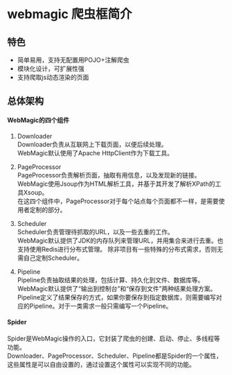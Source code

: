 # webmagic 爬虫框简介

## 特色
- 简单易用，支持无配置用POJO+注解爬虫
- 模块化设计，可扩展性强
- 支持爬取js动态渲染的页面

## 总体架构
#### WebMagic的四个组件
1. Downloader  
Downloader负责从互联网上下载页面，以便后续处理。   
WebMagic默认使用了Apache HttpClient作为下载工具。

2. PageProcessor  
PageProcessor负责解析页面，抽取有用信息，以及发现新的链接。WebMagic使用Jsoup作为HTML解析工具，并基于其开发了解析XPath的工具Xsoup。    
在这四个组件中，PageProcessor对于每个站点每个页面都不一样，是需要使用者定制的部分。

3. Scheduler  
Scheduler负责管理待抓取的URL，以及一些去重的工作。  
WebMagic默认提供了JDK的内存队列来管理URL，并用集合来进行去重。也支持使用Redis进行分布式管理。
除非项目有一些特殊的分布式需求，否则无需自己定制Scheduler。

4. Pipeline    
Pipeline负责抽取结果的处理，包括计算、持久化到文件、数据库等。  
WebMagic默认提供了“输出到控制台”和“保存到文件”两种结果处理方案。  
Pipeline定义了结果保存的方式，如果你要保存到指定数据库，则需要编写对应的Pipeline。对于一类需求一般只需编写一个Pipeline。  

#### Spider  
Spider是WebMagic操作的入口，它封装了爬虫的创建、启动、停止、多线程等功能。  
Downloader、PageProcessor、Scheduler、Pipeline都是Spider的一个属性，这些属性是可以自由设置的，通过设置这个属性可以实现不同的功能。

